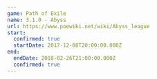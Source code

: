 ```yaml
---
game: Path of Exile
name: 3.1.0 - Abyss
url: https://www.poewiki.net/wiki/Abyss_league
start:
  confirmed: true
  startDate: 2017-12-08T20:00:00.000Z
end:
  endDate: 2018-02-26T21:00:00.000Z
  confirmed: true
---
```


